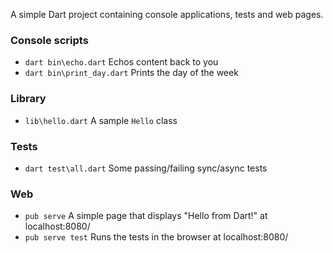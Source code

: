 A simple Dart project containing console applications, tests and web pages.

### Console scripts
- `dart bin\echo.dart` Echos content back to you
- `dart bin\print_day.dart` Prints the day of the week

### Library
- `lib\hello.dart` A sample `Hello` class

### Tests
- `dart test\all.dart` Some passing/failing sync/async tests

### Web
- `pub serve` A simple page that displays "Hello from Dart!" at localhost:8080/
- `pub serve test` Runs the tests in the browser at localhost:8080/
